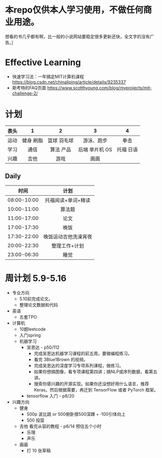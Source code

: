 # 本repo仅供本人学习使用，不做任何商业用途。
想看的书几乎都有啊，比一般的小说网站要稳定很多更新还快，全文字的没有广告。]

# Effective Learning

- 快速学习法：一年搞定MIT计算机课程 https://blog.csdn.net/chinaliping/article/details/9235337
- 斯考特的FAQ页面 https://www.scotthyoung.com/blog/myprojects/mit-challenge-2/

# 计划
| 表头 | 1 | 2 | 3 | 4 |
|:---:|:----:|:----:|:----:|:---:|
| 运动 | 健身 刷脂 | 篮球 羽毛球 | 游泳、跑步 | 拳击 |
| 学习 | 通信 | 算法 产品 | 后端 单片机 OS | 托福 日语 |
| 兴趣 | 吉他 | 游戏 | 画画 |
##  Daily

| 时间 | 计划 |
|:---:|:----:|
08:00-10:00 | 托福阅读+单词+精读
10:00-11:00 | 算法题
11:00-17:00 | 论文
17:00-17:30 | 晚饭
17:30-22:00 | 晚饭运动吉他洗澡宵夜
20:00-22:30 | 整理工作+计划
23:00-06:30 | 睡觉

# 周计划 5.9-5.16
* 专业方向
    * 5.10前完成论文。
    * 整理论文数据和代码
* 英语 
    * 五套TPO
* 计算机
    * 10题leetcode
    * 入门spring
    * 机器学习
        * 吴恩达             - p50/112
            * 完成吴恩达机器学习课程的前五周，要做编程练习。
            * 看完 3Blue1Brown 的视频。
            * 完成吴恩达的深度学习专项系列课程，做练习。
            * 如果你想搞图像，看专项课程第四讲；搞NLP或序列数据，看第五讲。
            * 搜索你感兴趣的开源实现。如果你还没想好用什么语言，推荐Keras。然后根据需要，再迁到 TensorFlow 或者 PyTorch 框架。
        * tensorflow 入门   - p8/20
* 兴趣方向
    * 健身
        * 500p 波比跳 or 500俯卧撑500深蹲 + ·100引体向上
        * 500 投篮
    * 吉他 看完从容的教程 - p6/14 预估五个小时
        * 乐理
        * 声乐
    * 画画
        * 打 10 张草稿
